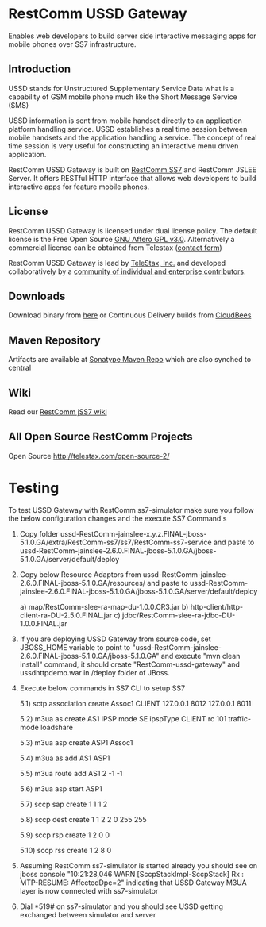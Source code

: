 # RestComm USSD Gateway
Enables web developers to build server side interactive messaging apps for mobile phones over SS7 infrastructure.

## Introduction 

USSD stands for Unstructured Supplementary Service Data what is a capability of GSM mobile phone much like the Short Message Service (SMS)

USSD information is sent from mobile handset directly to an application platform handling service. USSD establishes a real time session between mobile handsets and the application handling a service. The concept of real time session is very useful for constructing an interactive menu driven application.

RestComm USSD Gateway is built on [RestComm SS7](https://github.com/RestComm/jss7) and RestComm JSLEE Server. It offers RESTful HTTP interface that allows web developers to build interactive apps for feature mobile phones.

## License

RestComm USSD Gateway is licensed under dual license policy. The default license is the Free Open Source [GNU Affero GPL v3.0](http://www.gnu.org/licenses/agpl-3.0.html). Alternatively a commercial license can be obtained from Telestax ([contact form](http://www.telestax.com/contactus/#InquiryForm))

RestComm USSD Gateway is lead by [TeleStax, Inc.](www.telestax.com) and developed collaboratively by a [community of individual and enterprise contributors](http://www.telestax.com/open-source-2/acknowledgments/).


## Downloads

Download binary from [here](https://github.com/RestComm/ussdgateway/releases) or Continuous Delivery builds from [CloudBees](https://mobicents.ci.cloudbees.com/job/RestComm-USSD-Gateway/)

## Maven Repository

Artifacts are available at [Sonatype Maven Repo](https://oss.sonatype.org/content/repositories/releases/org/mobicents) which are also synched to central

## Wiki

Read our [RestComm jSS7 wiki](https://github.com/RestComm/ussdgateway/wiki) 

## All Open Source RestComm Projects

Open Source http://telestax.com/open-source-2/

# Testing 
To test USSD Gateway with RestComm ss7-simulator make sure you follow the below configuration changes and the execute SS7 Command's

1) Copy folder ussd-RestComm-jainslee-x.y.z.FINAL-jboss-5.1.0.GA/extra/RestComm-ss7/ss7/RestComm-ss7-service and paste to ussd-RestComm-jainslee-2.6.0.FINAL-jboss-5.1.0.GA/jboss-5.1.0.GA/server/default/deploy
 
2) Copy below Resource Adaptors from ussd-RestComm-jainslee-2.6.0.FINAL-jboss-5.1.0.GA/resources/ and paste to ussd-RestComm-jainslee-2.6.0.FINAL-jboss-5.1.0.GA/jboss-5.1.0.GA/server/default/deploy

	a) map/RestComm-slee-ra-map-du-1.0.0.CR3.jar
	b) http-client/http-client-ra-DU-2.5.0.FINAL.jar
	c) jdbc/RestComm-slee-ra-jdbc-DU-1.0.0.FINAL.jar

3) If you are deploying USSD Gateway from source code, set JBOSS_HOME variable to point to "ussd-RestComm-jainslee-2.6.0.FINAL-jboss-5.1.0.GA/jboss-5.1.0.GA" and execute "mvn clean install" command, it should create "RestComm-ussd-gateway" and ussdhttpdemo.war in /deploy folder of JBoss. 

5) Execute below commands in SS7 CLI to setup SS7 

	5.1) sctp association create Assoc1 CLIENT 127.0.0.1 8012 127.0.0.1 8011 

	5.2) m3ua as create AS1 IPSP mode SE ipspType CLIENT rc 101 traffic-mode loadshare

	5.3) m3ua asp create ASP1 Assoc1

	5.4) m3ua as add AS1 ASP1

	5.5) m3ua route add AS1 2 -1 -1

	5.6) m3ua asp start ASP1

	5.7) sccp sap create 1 1 1 2

	5.8) sccp dest create 1 1 2 2 0 255 255

	5.9) sccp rsp create 1 2 0 0

	5.10) sccp rss create 1 2 8 0

6) Assuming RestComm ss7-simulator is started already you should see on jboss console "10:21:28,046 WARN  [SccpStackImpl-SccpStack] Rx : MTP-RESUME: AffectedDpc=2" indicating that USSD Gateway M3UA layer is now connected with ss7-simulator

7) Dial *519# on ss7-simulator and you should see USSD getting exchanged between simulator and server

